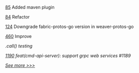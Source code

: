
[85](https://github.com/hyperledger/iroha-java/pull/85) Added maven plugin

[84](https://github.com/hyperledger/iroha-java/pull/84) Refactor

[124](https://github.com/hyperledger-labs/weaver-dlt-interoperability/pull/124) Downgrade fabric-protos-go version in weaver-protos-go

[460](https://github.com/hyperledger-labs/solang/pull/460) Improve <address>.call() testing

[1190](https://github.com/hyperledger/cactus/pull/1190) feat(cmd-api-server): support grpc web services #1189


[See more >>>](https://start-here.hyperledger.org/pull-requests)
